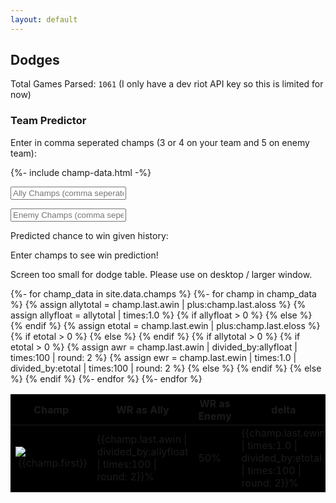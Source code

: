 ```yaml
---
layout: default
---
```


## Dodges

Total Games Parsed:
`1061` (I only have a dev riot API key so this is limited for now)

### Team Predictor

Enter in comma seperated champs (3 or 4 on your team and 5 on enemy team):

<script defer src="https://cdnjs.cloudflare.com/ajax/libs/fuse.js/3.4.6/fuse.min.js" type="text/javascript"></script>
{%- include champ-data.html -%}
<script>
  function calculateOutcome() {
    const allyTeam = document.getElementById('allies').value.toLowerCase().split(',');
    const enemyTeam = document.getElementById('enemies').value.toLowerCase().split(',');
    let allyWR = 0;
    let enemyWR = 0;
    let wrAvg = 0;
    let allWRs = [];
    const options = {
      keys: ['name']
    }
    const justNames = Object.entries(champsData[0]).map((champData) => {
      let newObj = champData[1];
      newObj['name'] = champData[0];
      return newObj;
    });
    const fuse = new Fuse(justNames, options);
    if (allyTeam[0] != '') {
      allyTeam.forEach((champName) => {
        console.log(champName);
        const searchItem = fuse.search(champName);
        if (searchItem.length > 0) {
          console.log('Result:');
          console.log(searchItem[0]);
          let winRate = 0
          winRate = searchItem[0].awin / (searchItem[0].awin + searchItem[0].aloss);
          allWRs.push(winRate*100);
        } else {
          wrAvg = 'Not Found: ' + champName;
        }
      });
    }
    if (enemyTeam[0] != '') {
      enemyTeam.forEach((champName) => {
        console.log(champName);
        const searchItem = fuse.search(champName);
        if (searchItem.length > 0) {
          console.log('Result:');
          console.log(searchItem[0]);
          let winRate = 0
          winRate = (1 - searchItem[0].ewin / (searchItem[0].ewin + searchItem[0].eloss));
          allWRs.push(winRate*100);
        } else {
          wrAvg = 'Not Found: ' + champName;
        }
      });
    }

    if (wrAvg == 0) {
      console.log(allWRs);
      wrAvg = allWRs.reduce((a, b) => a + b, 0) / allWRs.length;
    }

    if (wrAvg < 35) {
      document.getElementById("expectedOutcome").style.color = 'red';
    } else if (wrAvg < 65) {
      document.getElementById("expectedOutcome").style.color = 'orange';
    } else {
      document.getElementById("expectedOutcome").style.color = 'green';
    }

    $(document).ready(function() {
      $('#expectedOutcome').text(wrAvg.toPrecision(4) + '%');
    });
  }

</script>
<p><input type="text" id="allies" class="team-builder" placeholder="Ally Champs (comma seperated)" onkeyup="calculateOutcome()"></p>
<p><input type="text" id="enemies" class="team-builder" placeholder="Enemy Champs (comma seperated)" onkeyup="calculateOutcome()"></p>
<p>Predicted chance to win given history:</p>
<p id="expectedOutcome" class="team-output">Enter champs to see win prediction!</p>
<p class="dataTables_placeholder">Screen too small for dodge table. Please use on desktop / larger window.</p>
<table class='display' id='dodgetable' style='background-color:black;'>
<thead>
  <tr>
    <th>Champ</th>
    <th>WR as Ally</th>
    <th>WR as Enemy</th>
    <th>delta</th>
    <th>W/L Ally</th>
    <th>W/L Enemy</th>
  </tr>
</thead>
<tbody>
{%- for champ_data in site.data.champs %}
{%- for champ in champ_data %}
  <tr>
  <td><img class="img-circle-2" src="{{champ.last.img}}" />&nbsp;{{champ.first}}</td>
  {% assign allytotal = champ.last.awin | plus:champ.last.aloss %}
  {% assign allyfloat = allytotal | times:1.0 %}
  {% if allyfloat > 0 %}
    <td>{{champ.last.awin | divided_by:allyfloat | times:100 | round: 2}}%</td>
  {% else %}
    <td>50%</td>
  {% endif %}
  {% assign etotal = champ.last.ewin | plus:champ.last.eloss %}
  {% if etotal > 0 %}
    <td>{{champ.last.ewin | times:1.0 | divided_by:etotal | times:100 | round: 2}}%</td>
  {% else %}
    <td>50%</td>
  {% endif %}
  {% if allytotal > 0 %}
    {% if etotal > 0 %}
      {% assign awr = champ.last.awin | divided_by:allyfloat | times:100 | round: 2 %}
      {% assign ewr = champ.last.ewin | times:1.0 | divided_by:etotal | times:100 | round: 2 %}
      <td>{{ awr | minus:ewr }}%</td>
    {% else %}
      <td>50%</td>
    {% endif %}
  {% else %}
    <td>50%</td>
  {% endif %}
  <td>{{champ.last.awin}}-{{champ.last.aloss}}</td>
  <td>{{champ.last.ewin}}-{{champ.last.eloss}}</td>
  </tr>
{%- endfor %}
{%- endfor %}

</tbody>
</table>
